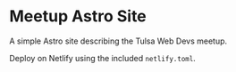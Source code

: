 # Meetup Astro Site

A simple Astro site describing the Tulsa Web Devs meetup.

Deploy on Netlify using the included `netlify.toml`.
